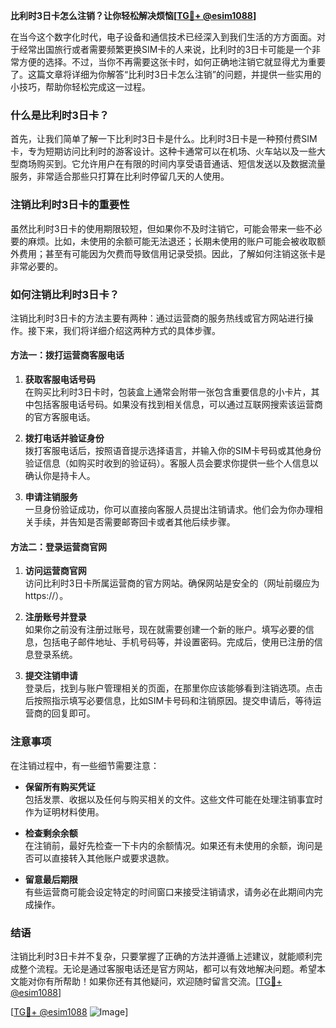 **比利时3日卡怎么注销？让你轻松解决烦恼[[TG💪+ @esim1088](https://t.me/s/esim1088)]**

在当今这个数字化时代，电子设备和通信技术已经深入到我们生活的方方面面。对于经常出国旅行或者需要频繁更换SIM卡的人来说，比利时的3日卡可能是一个非常方便的选择。不过，当你不再需要这张卡时，如何正确地注销它就显得尤为重要了。这篇文章将详细为你解答“比利时3日卡怎么注销”的问题，并提供一些实用的小技巧，帮助你轻松完成这一过程。

### 什么是比利时3日卡？

首先，让我们简单了解一下比利时3日卡是什么。比利时3日卡是一种预付费SIM卡，专为短期访问比利时的游客设计。这种卡通常可以在机场、火车站以及一些大型商场购买到。它允许用户在有限的时间内享受语音通话、短信发送以及数据流量服务，非常适合那些只打算在比利时停留几天的人使用。

### 注销比利时3日卡的重要性

虽然比利时3日卡的使用期限较短，但如果你不及时注销它，可能会带来一些不必要的麻烦。比如，未使用的余额可能无法退还；长期未使用的账户可能会被收取额外费用；甚至有可能因为欠费而导致信用记录受损。因此，了解如何注销这张卡是非常必要的。

### 如何注销比利时3日卡？

注销比利时3日卡的方法主要有两种：通过运营商的服务热线或官方网站进行操作。接下来，我们将详细介绍这两种方式的具体步骤。

#### 方法一：拨打运营商客服电话

1. **获取客服电话号码**  
   在购买比利时3日卡时，包装盒上通常会附带一张包含重要信息的小卡片，其中包括客服电话号码。如果没有找到相关信息，可以通过互联网搜索该运营商的官方客服电话。

2. **拨打电话并验证身份**  
   拨打客服电话后，按照语音提示选择语言，并输入你的SIM卡号码或其他身份验证信息（如购买时收到的验证码）。客服人员会要求你提供一些个人信息以确认你是持卡人。

3. **申请注销服务**  
   一旦身份验证成功，你可以直接向客服人员提出注销请求。他们会为你办理相关手续，并告知是否需要邮寄回卡或者其他后续步骤。

#### 方法二：登录运营商官网

1. **访问运营商官网**  
   访问比利时3日卡所属运营商的官方网站。确保网站是安全的（网址前缀应为https://）。

2. **注册账号并登录**  
   如果你之前没有注册过账号，现在就需要创建一个新的账户。填写必要的信息，包括电子邮件地址、手机号码等，并设置密码。完成后，使用已注册的信息登录系统。

3. **提交注销申请**  
   登录后，找到与账户管理相关的页面，在那里你应该能够看到注销选项。点击后按照指示填写必要信息，比如SIM卡号码和注销原因。提交申请后，等待运营商的回复即可。

### 注意事项

在注销过程中，有一些细节需要注意：

- **保留所有购买凭证**  
  包括发票、收据以及任何与购买相关的文件。这些文件可能在处理注销事宜时作为证明材料使用。

- **检查剩余余额**  
  在注销前，最好先检查一下卡内的余额情况。如果还有未使用的余额，询问是否可以直接转入其他账户或要求退款。

- **留意最后期限**  
  有些运营商可能会设定特定的时间窗口来接受注销请求，请务必在此期间内完成操作。

### 结语

注销比利时3日卡并不复杂，只要掌握了正确的方法并遵循上述建议，就能顺利完成整个流程。无论是通过客服电话还是官方网站，都可以有效地解决问题。希望本文能对你有所帮助！如果你还有其他疑问，欢迎随时留言交流。[[TG💪+ @esim1088](https://t.me/s/esim1088)] 

[[TG💪+ @esim1088](https://t.me/s/esim1088) ![Image](https://i.postimg.cc/4NQfJmqS/Snipaste-2025-05-13-00-14-12.png)]